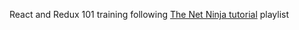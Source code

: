 
<p>React and Redux 101 training following <a href="https://www.youtube.com/playlist?list=PL4cUxeGkcC9ij8CfkAY2RAGb-tmkNwQHG">The Net Ninja tutorial</a> playlist</p>